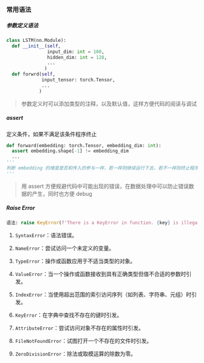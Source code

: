 ### 常用语法

##### 参数定义语法

```python
class LSTM(nn.Module):
  def __init__(self, 
               input_dim: int = 100,
               hidden_dim: int = 128,
               ...
              )
  def forwrd(self,
             input_tensor: torch.Tensor,
             ...
            )
```

> 参数定义时可以添加类型的注释，以及默认值，这样方便代码的阅读与调试



##### assert

定义条件，如果不满足该条件程序终止

```python
def forward(embedding: torch.Tensor, embedding_dim: int):
  assert embedding.shape[-1] != embedding_dim
  ...
'''
判断 embedding 的维度是否和传入的参与一样，若一样则继续运行下去，若不一样则终止程序
'''
```

> 用 assert 方便规避代码中可能出现的错误，在数据处理中可以防止错误数据的产生，同时也方便 debug



##### Raise Error

```python
语法: raise KeyError(f'There is a KeyError in function. {key} is illegal. ')
```

1. `SyntaxError`：语法错误。

2. `NameError`：尝试访问一个未定义的变量。

3. `TypeError`：操作或函数应用于不适当类型的对象。

4. `ValueError`：当一个操作或函数接收到具有正确类型但值不合适的参数时引发。

5. `IndexError`：当使用超出范围的索引访问序列（如列表、字符串、元组）时引发。

6. `KeyError`：在字典中查找不存在的键时引发。

7. `AttributeError`：尝试访问对象不存在的属性时引发。

8. `FileNotFoundError`：试图打开一个不存在的文件时引发。

9. `ZeroDivisionError`：除法或取模运算的除数为零。